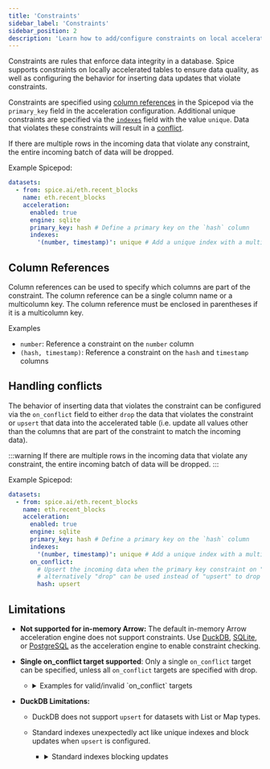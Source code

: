 ```yaml
---
title: 'Constraints'
sidebar_label: 'Constraints'
sidebar_position: 2
description: 'Learn how to add/configure constraints on local acceleration tables in Spice.'
---
```


Constraints are rules that enforce data integrity in a database. Spice supports constraints on locally accelerated tables to ensure data quality, as well as configuring the behavior for inserting data updates that violate constraints.

Constraints are specified using [column references](#column-references) in the Spicepod via the `primary_key` field in the acceleration configuration. Additional unique constraints are specified via the [`indexes`](./indexes.md) field with the value `unique`. Data that violates these constraints will result in a [conflict](#handling-conflicts).

If there are multiple rows in the incoming data that violate any constraint, the entire incoming batch of data will be dropped.

Example Spicepod:

```yaml
datasets:
  - from: spice.ai/eth.recent_blocks
    name: eth.recent_blocks
    acceleration:
      enabled: true
      engine: sqlite
      primary_key: hash # Define a primary key on the `hash` column
      indexes:
        '(number, timestamp)': unique # Add a unique index with a multicolumn key comprised of the `number` and `timestamp` columns
```

## Column References

Column references can be used to specify which columns are part of the constraint. The column reference can be a single column name or a multicolumn key. The column reference must be enclosed in parentheses if it is a multicolumn key.

Examples

- `number`: Reference a constraint on the `number` column
- `(hash, timestamp)`: Reference a constraint on the `hash` and `timestamp` columns

## Handling conflicts

The behavior of inserting data that violates the constraint can be configured via the `on_conflict` field to either `drop` the data that violates the constraint or `upsert` that data into the accelerated table (i.e. update all values other than the columns that are part of the constraint to match the incoming data).

:::warning
If there are multiple rows in the incoming data that violate any constraint, the entire incoming batch of data will be dropped.
:::

Example Spicepod:

```yaml
datasets:
  - from: spice.ai/eth.recent_blocks
    name: eth.recent_blocks
    acceleration:
      enabled: true
      engine: sqlite
      primary_key: hash # Define a primary key on the `hash` column
      indexes:
        '(number, timestamp)': unique # Add a unique index with a multicolumn key comprised of the `number` and `timestamp` columns
      on_conflict:
        # Upsert the incoming data when the primary key constraint on "hash" is violated,
        # alternatively "drop" can be used instead of "upsert" to drop the data update.
        hash: upsert
```

## Limitations

- **Not supported for in-memory Arrow:** The default in-memory Arrow acceleration engine does not support constraints. Use [DuckDB](/components/data-accelerators/duckdb.md), [SQLite](/components/data-accelerators/duckdb.md), or [PostgreSQL](/components/data-accelerators/postgres/index.md) as the acceleration engine to enable constraint checking.
- **Single on_conflict target supported**: Only a single `on_conflict` target can be specified, unless all `on_conflict` targets are specified with drop.

  - <details>
      <summary>Examples for valid/invalid `on_conflict` targets</summary>
      <div>
        The following Spicepod is invalid because it specifies multiple `on_conflict` targets with `upsert`:

    :::danger[Invalid]

      ```yaml
      datasets:

      - from: spice.ai/eth.recent_blocks
        name: eth.recent_blocks
        acceleration:
          enabled: true
          engine: sqlite
          primary_key: hash
          indexes:
            "(number, timestamp)": unique
          on_conflict:
            hash: upsert
            "(number, timestamp)": upsert
      ```

    :::

          The following Spicepod is valid because it specifies multiple `on_conflict` targets with `drop`, which is allowed:

    :::tip[Valid]

      ```yaml
      datasets:

      - from: spice.ai/eth.recent_blocks
        name: eth.recent_blocks
        acceleration:
          enabled: true
          engine: sqlite
          primary_key: hash
          indexes:
            "(number, timestamp)": unique
          on_conflict:
            hash: drop
            "(number, timestamp)": drop
      ```

    :::

          The following Spicepod is invalid because it specifies multiple `on_conflict` targets with `upsert` and `drop`:

    :::danger[Invalid]
      ```yaml
      datasets:

      - from: spice.ai/eth.recent_blocks
        name: eth.recent_blocks
        acceleration:
          enabled: true
          engine: sqlite
          primary_key: hash
          indexes:
            "(number, timestamp)": unique
          on_conflict:
            hash: upsert
            "(number, timestamp)": drop
      ```

    :::

      </div>
    </details>

- **DuckDB Limitations:**

  - DuckDB does not support `upsert` for datasets with List or Map types.
  - Standard indexes unexpectedly act like unique indexes and block updates when `upsert` is configured.

    - <details>
        <summary>Standard indexes blocking updates</summary>
        <div>
          The following Spicepod specifies a standard index on the `number` column, which blocks updates when `upsert` is configured for the `hash` column:

          ```yaml
          datasets:
            - from: spice.ai/eth.recent_blocks
              name: eth.recent_blocks
              acceleration:
                enabled: true
                engine: duckdb
                primary_key: hash
                indexes:
                  number: enabled
                on_conflict:
                  hash: upsert
          ```

          The following error is returned when attempting to upsert data into the `eth.recent_blocks` table:

          ```bash
          ERROR runtime::accelerated_table::refresh: Error adding data for eth.recent_blocks: External error:
          Unable to insert into duckdb table: Binder Error: Can not assign to column 'number' because
          it has a UNIQUE/PRIMARY KEY constraint
          ```

          This is a limitation of DuckDB.

        </div>
      </details>

